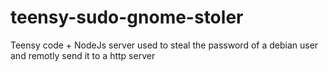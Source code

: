 # teensy-sudo-gnome-stoler
Teensy code + NodeJs server used to steal the password of a debian user and remotly send it to a http server
